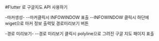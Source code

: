 #Flutter 로 구글지도 API 사용하기

-마커생성-
--마커클릭시 INFOWINDOW 표출
--INFOWINDOW 클릭시 하단에 wiget으로 마커 정보 출력및 경로미리보기 버튼

-경로 미리보기-
--경로 미리보기 클릭시 polyline으로 그려진 구글 지도 패이지 표출
